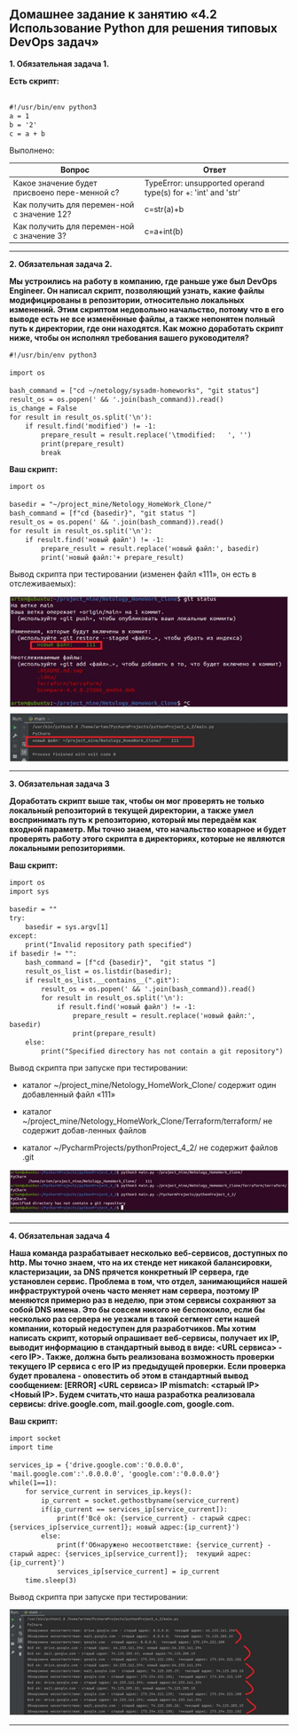 ## Домашнее задание к занятию «4.2 Использование Python для решения типовых DevOps задач»

__1. Обязательная задача 1.__

__Есть скрипт:__
```
	
#!/usr/bin/env python3
a = 1
b = '2'
c = a + b
```

Выполнено:

|     Вопрос       |       Ответ        |
|-------------|-------------| 
|     Какое значение будет присвоено пере-менной c?  |     TypeError: unsupported operand type(s) for +: 'int' and 'str'   |
|     Как получить для перемен-ной c значение 12?   |     c=str(a)+b    |
|     Как получить для перемен-ной c значение 3?    |     c=a+int(b)     | 

________________________ 

__2. Обязательная задача 2.__	

__Мы устроились на работу в компанию, где раньше уже был DevOps Engineer. Он написал скрипт, позволяющий узнать, какие файлы модифицированы в репозитории, относительно локальных изменений. Этим скриптом недовольно начальство, потому что в его выводе есть не все изменённые файлы, а также непонятен полный путь к директории, где они находятся. Как можно доработать скрипт ниже, чтобы он исполнял требования вашего руководителя?__
	
```
#!/usr/bin/env python3

import os

bash_command = ["cd ~/netology/sysadm-homeworks", "git status"]
result_os = os.popen(' && '.join(bash_command)).read()
is_change = False
for result in result_os.split('\n'):
    if result.find('modified') != -1:
        prepare_result = result.replace('\tmodified:   ', '')
        print(prepare_result)
        break
```
__Ваш скрипт:__

```
import os

basedir = "~/project_mine/Netology_HomeWork_Clone/"
bash_command = [f"cd {basedir}", "git status "]
result_os = os.popen(' && '.join(bash_command)).read()
for result in result_os.split('\n'):
    if result.find('новый файл') != -1:
        prepare_result = result.replace('новый файл:', basedir)
        print('новый файл:'+ prepare_result)
```

Вывод скрипта при тестировании (изменен файл «111», он есть в отслеживаемых):
	
![4_2_1](pictures/4_2_1.JPG)
________________________ 

__3. Обязательная задача 3__

__Доработать скрипт выше так, чтобы он мог проверять не только локальный репозиторий в текущей директории, а также умел воспринимать путь к репозиторию, который мы передаём как входной параметр. Мы точно знаем, что начальство коварное и будет проверять работу этого скрипта в директориях, которые не являются локальными репозиториями.__
	
__Ваш скрипт:__
```
import os
import sys

basedir = ""
try:
    basedir = sys.argv[1]
except:
    print("Invalid repository path specified")
if basedir != "":
    bash_command = [f"cd {basedir}",  "git status "]
    result_os_list = os.listdir(basedir);
    if result_os_list.__contains__(".git"):
        result_os = os.popen(' && '.join(bash_command)).read()
        for result in result_os.split('\n'):
            if result.find('новый файл') != -1:
                prepare_result = result.replace('новый файл:', basedir)
                print(prepare_result)
    else:
        print("Specified directory has not contain a git repository")
```
Вывод скрипта при запуске при тестировании:

 - каталог ~/project_mine/Netology_HomeWork_Clone/  содержит один добавленный файл «111»
	
 - каталог ~/project_mine/Netology_HomeWork_Clone/Terraform/terraform/ не содержит добав-ленных файлов
	
 - каталог ~/PycharmProjects/pythonProject_4_2/ не содержит файлов  .git

![4_2_2](pictures/4_2_2.JPG)
________________________ 
	
__4. Обязательная задача 4__
	
__Наша команда разрабатывает несколько веб-сервисов, доступных по http. Мы точно знаем, что на их стенде нет никакой балансировки, кластеризации, за DNS прячется конкретный IP сервера, где установлен сервис. Проблема в том, что отдел, занимающийся нашей инфраструктурой очень часто меняет нам сервера, поэтому IP меняются примерно раз в неделю, при этом сервисы сохраняют за собой DNS имена. Это бы совсем никого не беспокоило, если бы несколько раз сервера не уезжали в такой сегмент сети нашей компании, который недоступен для разработчиков. Мы хотим написать скрипт, который опрашивает веб-сервисы, получает их IP, выводит информацию в стандартный вывод в виде: <URL сервиса> - <его IP>. Также, должна быть реализована возможность проверки текущего IP сервиса c его IP из предыдущей проверки. Если проверка будет провалена - оповестить об этом в стандартный вывод сообщением: [ERROR] <URL сервиса> IP mismatch: <старый IP> <Новый IP>. Будем считать,что наша разработка реализовала сервисы: drive.google.com, mail.google.com, google.com.__
	
__Ваш скрипт:__
```	
import socket
import time

services_ip = {'drive.google.com':'0.0.0.0', 'mail.google.com':'.0.0.0.0', 'google.com':'0.0.0.0'}
while(1==1):
    for service_current in services_ip.keys():
        ip_current = socket.gethostbyname(service_current)
        if(ip_current == services_ip[service_current]):
            print(f'Всё ok: {service_current} - старый сдрес: {services_ip[service_current]}; новый адрес:{ip_current}')
        else:
            print(f'Обнаружено несоответствие: {service_current} - старый адрес: {services_ip[service_current]};  текущий адрес: {ip_current}')
            services_ip[service_current] = ip_current
    time.sleep(3)
```

Вывод скрипта при запуске при тестировании:

![4_2_3](pictures/4_2_3.JPG)
________________________ 
